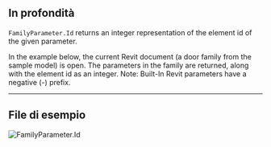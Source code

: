 ## In profondità
`FamilyParameter.Id` returns an integer representation of the element id of the given parameter.

In the example below, the current Revit document (a door family from the sample model) is open. The parameters in the family are returned, along with the element id as an integer. Note: Built-In Revit parameters have a negative (-) prefix.
___
## File di esempio

![FamilyParameter.Id](./Revit.Elements.FamilyParameter.Id_img.jpg)
